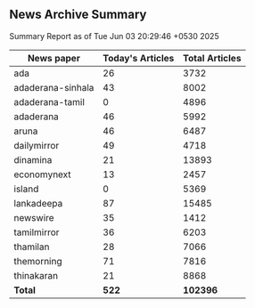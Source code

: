 <!-- @format -->
## News Archive Summary

Summary Report as of Tue Jun 03 20:29:46 +0530 2025

| News paper         | Today's Articles | Total Articles |
|--------------------|------------------|----------------|
| ada               | 26          | 3732        |
| adaderana-sinhala               | 43          | 8002        |
| adaderana-tamil               | 0          | 4896        |
| adaderana               | 46          | 5992        |
| aruna               | 46          | 6487        |
| dailymirror               | 49          | 4718        |
| dinamina               | 21          | 13893        |
| economynext               | 13          | 2457        |
| island               | 0          | 5369        |
| lankadeepa               | 87          | 15485        |
| newswire               | 35          | 1412        |
| tamilmirror               | 36          | 6203        |
| thamilan               | 28          | 7066        |
| themorning               | 71          | 7816        |
| thinakaran               | 21          | 8868        |
| **Total**          | **522**      | **102396** |

